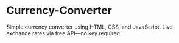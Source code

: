 # Currency-Converter
Simple currency converter using HTML, CSS, and JavaScript. Live exchange rates via free API—no key required.
